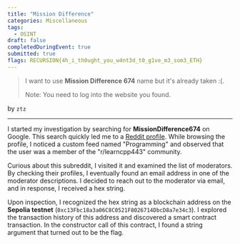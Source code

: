 ```yaml
---
title: "Mission Difference"
categories: Miscellaneous
tags: 
  - OSINT
draft: false
completedDuringEvent: true
submitted: true
flags: RECURSION{4h_i_th0ught_you_w4nt3d_t0_g1ve_m3_som3_ETH}
---
```

> I want to use **Mission Difference 674** name but it's already taken :(.
>
> Note: You need to log into the website you found.

by `ztz`

---

I started my investigation by searching for **MissionDifference674** on Google. This search quickly led me to a [Reddit profile](https://www.reddit.com/user/MissionDifference674/). While browsing the profile, I noticed a custom feed named "Programming" and observed that the user was a member of the "r/learncpp443" community.

Curious about this subreddit, I visited it and examined the list of moderators. By checking their profiles, I eventually found an email address in one of the moderator descriptions. I decided to reach out to the moderator via email, and in response, I received a hex string.

Upon inspection, I recognized the hex string as a blockchain address on the **Sepolia testnet** (`0xc13Fbc18a3a06C8C0521F8026714DbcD8a7e34c3`). I explored the transaction history of this address and discovered a smart contract transaction. In the constructor call of this contract, I found a string argument that turned out to be the flag.
